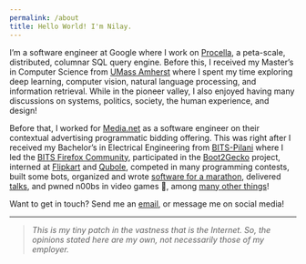 ```yaml
---
permalink: /about
title: Hello World! I'm Nilay.
---
```

I’m a software engineer at Google where I work on [Procella](https://research.google/pubs/pub48388 "PVLDB 2019"), a peta-scale, distributed, columnar SQL query engine. Before this, I received my Master’s in Computer Science from [UMass Amherst](https://www.umass.edu) where I spent my time exploring deep learning, computer vision, natural language processing, and information retrieval. While in the pioneer valley, I also enjoyed having many discussions on systems, politics, society, the human experience, and design!

Before that, I worked for [Media.net](https://www.media.net) as a software engineer on their contextual advertising programmatic bidding offering. This was right after I received my Bachelor’s in Electrical Engineering from [BITS-Pilani](https://www.bits-pilani.ac.in/Pilani/index.aspx) where I led the [BITS Firefox Community](https://www.facebook.com/HivePilani), participated in the [Boot2Gecko](https://developer.mozilla.org/en-US/docs/Archive/B2G_OS) project, interned at [Flipkart](https://www.flipkart.com) and [Qubole](https://www.qubole.com), competed in many programming contests, built some bots, organized and wrote [software for a marathon](/posts/twin-brothers-of-the-education-system), delivered [talks](https://www.slideshare.net/nilaybinjola), and pwned n00bs in video games :raised_hands:, among [many other things](https://www.linkedin.com/in/nilaybinjola)!

Want to get in touch? Send me an [email](mailto:nilaybinjola@gmail.com), or message me on social media!

* * *

> *This is my tiny patch in the vastness that is the Internet. So, the opinions stated here are my own, not necessarily those of my employer.*
